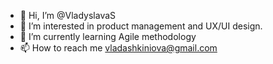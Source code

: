 - 👋 Hi, I’m @VladyslavaS
- 👀 I’m interested in product management and UX/UI design.
- 🌱 I’m currently learning Agile methodology 
- 📫 How to reach me vladashkiniova@gmail.com

<!---
VladyslavaS/VladyslavaS is a ✨ special ✨ repository because its `README.md` (this file) appears on your GitHub profile.
You can click the Preview link to take a look at your changes.
--->
